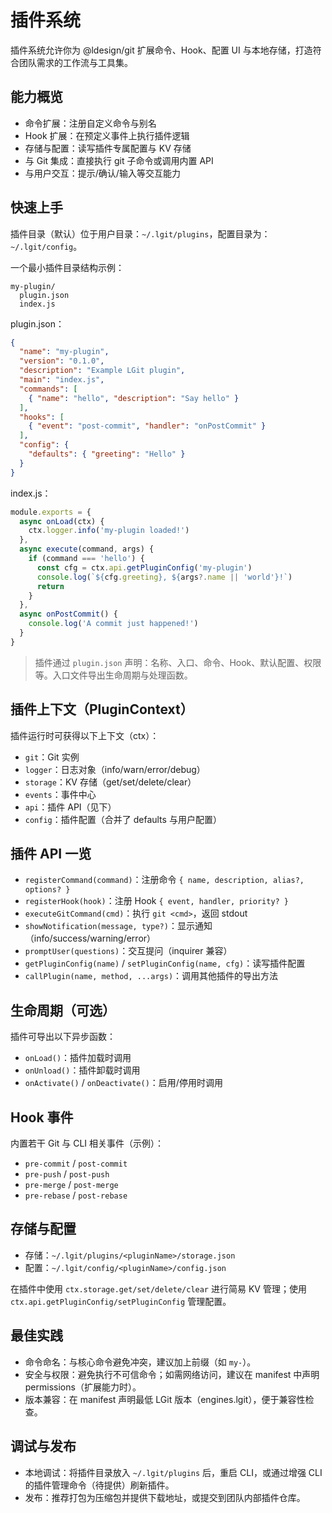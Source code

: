 # 插件系统

插件系统允许你为 @ldesign/git 扩展命令、Hook、配置 UI 与本地存储，打造符合团队需求的工作流与工具集。

## 能力概览

- 命令扩展：注册自定义命令与别名
- Hook 扩展：在预定义事件上执行插件逻辑
- 存储与配置：读写插件专属配置与 KV 存储
- 与 Git 集成：直接执行 git 子命令或调用内置 API
- 与用户交互：提示/确认/输入等交互能力

## 快速上手

插件目录（默认）位于用户目录：`~/.lgit/plugins`，配置目录为：`~/.lgit/config`。

一个最小插件目录结构示例：

```text path=null start=null
my-plugin/
  plugin.json
  index.js
```

plugin.json：

```json path=null start=null
{
  "name": "my-plugin",
  "version": "0.1.0",
  "description": "Example LGit plugin",
  "main": "index.js",
  "commands": [
    { "name": "hello", "description": "Say hello" }
  ],
  "hooks": [
    { "event": "post-commit", "handler": "onPostCommit" }
  ],
  "config": {
    "defaults": { "greeting": "Hello" }
  }
}
```

index.js：

```js path=null start=null
module.exports = {
  async onLoad(ctx) {
    ctx.logger.info('my-plugin loaded!')
  },
  async execute(command, args) {
    if (command === 'hello') {
      const cfg = ctx.api.getPluginConfig('my-plugin')
      console.log(`${cfg.greeting}, ${args?.name || 'world'}!`)
      return
    }
  },
  async onPostCommit() {
    console.log('A commit just happened!')
  }
}
```

> 插件通过 `plugin.json` 声明：名称、入口、命令、Hook、默认配置、权限等。入口文件导出生命周期与处理函数。

## 插件上下文（PluginContext）

插件运行时可获得以下上下文（ctx）：

- `git`：Git 实例
- `logger`：日志对象（info/warn/error/debug）
- `storage`：KV 存储（get/set/delete/clear）
- `events`：事件中心
- `api`：插件 API（见下）
- `config`：插件配置（合并了 defaults 与用户配置）

## 插件 API 一览

- `registerCommand(command)`：注册命令 `{ name, description, alias?, options? }`
- `registerHook(hook)`：注册 Hook `{ event, handler, priority? }`
- `executeGitCommand(cmd)`：执行 `git <cmd>`，返回 stdout
- `showNotification(message, type?)`：显示通知（info/success/warning/error）
- `promptUser(questions)`：交互提问（inquirer 兼容）
- `getPluginConfig(name)` / `setPluginConfig(name, cfg)`：读写插件配置
- `callPlugin(name, method, ...args)`：调用其他插件的导出方法

## 生命周期（可选）

插件可导出以下异步函数：

- `onLoad()`：插件加载时调用
- `onUnload()`：插件卸载时调用
- `onActivate()` / `onDeactivate()`：启用/停用时调用

## Hook 事件

内置若干 Git 与 CLI 相关事件（示例）：

- `pre-commit` / `post-commit`
- `pre-push` / `post-push`
- `pre-merge` / `post-merge`
- `pre-rebase` / `post-rebase`

## 存储与配置

- 存储：`~/.lgit/plugins/<pluginName>/storage.json`
- 配置：`~/.lgit/config/<pluginName>/config.json`

在插件中使用 `ctx.storage.get/set/delete/clear` 进行简易 KV 管理；使用 `ctx.api.getPluginConfig/setPluginConfig` 管理配置。

## 最佳实践

- 命令命名：与核心命令避免冲突，建议加上前缀（如 `my-`）。
- 安全与权限：避免执行不可信命令；如需网络访问，建议在 manifest 中声明 permissions（扩展能力时）。
- 版本兼容：在 manifest 声明最低 LGit 版本（engines.lgit），便于兼容性检查。

## 调试与发布

- 本地调试：将插件目录放入 `~/.lgit/plugins` 后，重启 CLI，或通过增强 CLI 的插件管理命令（待提供）刷新插件。
- 发布：推荐打包为压缩包并提供下载地址，或提交到团队内部插件仓库。

